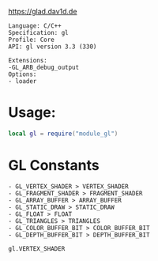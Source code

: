 


https://glad.dav1d.de

```
Language: C/C++
Specification: gl
Profile: Core
API: gl version 3.3 (330)

Extensions:
-GL_ARB_debug_output
Options:
- loader 
```
# Usage:

```lua
local gl = require("module_gl")
```


# GL Constants
```
- GL_VERTEX_SHADER > VERTEX_SHADER
- GL_FRAGMENT_SHADER > FRAGMENT_SHADER
- GL_ARRAY_BUFFER > ARRAY_BUFFER
- GL_STATIC_DRAW > STATIC_DRAW
- GL_FLOAT > FLOAT
- GL_TRIANGLES > TRIANGLES
- GL_COLOR_BUFFER_BIT > COLOR_BUFFER_BIT
- GL_DEPTH_BUFFER_BIT > DEPTH_BUFFER_BIT
```
```
gl.VERTEX_SHADER
```
